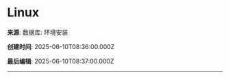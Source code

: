 # Linux

**来源**: 数据库: 环境安装

**创建时间**: 2025-06-10T08:36:00.000Z

**最后编辑**: 2025-06-10T08:37:00.000Z

---

